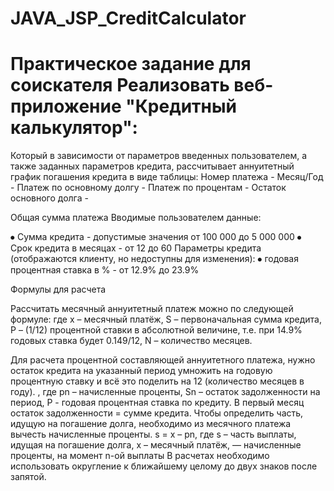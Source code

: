# JAVA_JSP_CreditCalculator

# Практическое задание для соискателя Реализовать веб-приложение "Кредитный калькулятор":
Который в зависимости от параметров введенных пользователем, а также заданных параметров кредита, рассчитывает аннуитетный график погашения кредита в виде таблицы: 
Номер платежа - Месяц/Год  - Платеж по основному долгу -  Платеж по процентам - Остаток основного долга - 

Общая сумма платежа Вводимые пользователем данные: 

⦁ Сумма кредита - допустимые значения от 100 000 до 5 000 000 
⦁ Срок кредита в месяцах - от 12 до 60 Параметры кредита (отображаются клиенту, но недоступны для изменения): 
⦁ годовая процентная ставка в % - от 12.9% до 23.9%

Формулы для расчета

Рассчитать месячный аннуитетный платеж можно по следующей формуле:  где 
x – месячный платёж, 
S – первоначальная сумма кредита, 
P – (1/12) процентной ставки в абсолютной величине, т.е. при 14.9% годовых ставка будет 0.149/12, 
N – количество месяцев.   

Для расчета процентной составляющей аннуитетного платежа, нужно остаток кредита на указанный период умножить на годовую процентную ставку 
и всё это поделить на 12 (количество месяцев в году). , где pn – начисленные проценты, Sn – остаток задолженности на период, 
P - годовая процентная ставка по кредиту.
В первый месяц остаток задолженности = сумме кредита. Чтобы определить часть, идущую на погашение долга, необходимо из месячного платежа 
вычесть начисленные проценты. s = x – pn, где s – часть выплаты, идущая на погашение долга, x – месячный платёж,  — начисленные проценты,
на момент n-ой выплаты В расчетах необходимо использовать округление к ближайшему целому до двух знаков после запятой.
